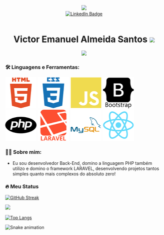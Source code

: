 <div id="header" align="center">

  <img src="https://media.giphy.com/media/M9gbBd9nbDrOTu1Mqx/giphy.gif" width="100"/>

  <div id="badges">
    <a href="https://www.linkedin.com/in/victor-e-2b8452a7/">
      <img src="https://img.shields.io/badge/LinkedIn-blue?style=for-the-badge&logo=linkedin&logoColor=white" alt="LinkedIn Badge"/>
    </a>
  </div>

  <img src="https://komarev.com/ghpvc/?username=your-github-username&style=flat-square&color=blue" alt=""/>

  <h1>
    Victor Emanuel Almeida Santos
    <img src="https://media.giphy.com/media/hvRJCLFzcasrR4ia7z/giphy.gif" width="30px"/>
  </h1>

  <img src="https://media.giphy.com/media/jdPMeyv9rn0hZHh8n9/giphy.gif" width=""/>
</div>

### 🛠️ Linguagens e Ferramentas:

<div>
<img src="https://raw.githubusercontent.com/devicons/devicon/1119b9f84c0290e0f0b38982099a2bd027a48bf1/icons/html5/html5-plain-wordmark.svg" width="100" />
<img src="https://raw.githubusercontent.com/devicons/devicon/1119b9f84c0290e0f0b38982099a2bd027a48bf1/icons/css3/css3-plain-wordmark.svg" width="100" />  
<img src="https://raw.githubusercontent.com/devicons/devicon/1119b9f84c0290e0f0b38982099a2bd027a48bf1/icons/javascript/javascript-plain.svg" width="100" />
<img src="https://raw.githubusercontent.com/devicons/devicon/1119b9f84c0290e0f0b38982099a2bd027a48bf1/icons/bootstrap/bootstrap-plain-wordmark.svg" width="100" />
<img src="https://raw.githubusercontent.com/devicons/devicon/1119b9f84c0290e0f0b38982099a2bd027a48bf1/icons/php/php-plain.svg" width="100"/>
  <img src="https://raw.githubusercontent.com/devicons/devicon/1119b9f84c0290e0f0b38982099a2bd027a48bf1/icons/laravel/laravel-plain-wordmark.svg" width="100"/>
<img src="https://raw.githubusercontent.com/devicons/devicon/1119b9f84c0290e0f0b38982099a2bd027a48bf1/icons/mysql/mysql-original-wordmark.svg" width="100" />
<img src="https://raw.githubusercontent.com/devicons/devicon/1119b9f84c0290e0f0b38982099a2bd027a48bf1/icons/react/react-original.svg" width="100" />
</div>


### 👨‍💻 Sobre mim: 
  - Eu sou desenvolvedor Back-End, domino a linguagem PHP também utilizo e domino o framework LARAVEL, desenvolvendo projetos tantos simples quanto mais complexos do absoluto zero!

### 🔥 Meu Status

[![GitHub Streak](http://github-readme-streak-stats.herokuapp.com?user=VictorSantosDev&theme=dark&hide_border=falso)](https://git.io/streak-stats)

<img height="180em" src="https://github-readme-stats.vercel.app/api?username=VictorSantosDev&show_icons=true&theme=dracula&include_all_commits=true&count_private=true"/>

[![Top Langs](https://github-readme-stats.vercel.app/api/top-langs/?username=VictorSantosDev&layout=compact&theme=vision-friendly-dark)](https://github.com/anuraghazra/github-readme-stats)

![Snake animation](https://github.com/VictorSantosDev/VictorSantosDev/blob/output/github-contribution-grid-snake.svg)

<!--
**VictorSantosDev/VictorSantosDev** is a ✨ _special_ ✨ repository because its `README.md` (this file) appears on your GitHub profile.

Here are some ideas to get you started:

- 🔭 I’m currently working on ...
- 🌱 I’m currently learning ...
- 👯 I’m looking to collaborate on ...
- 🤔 I’m looking for help with ...
- 💬 Ask me about ...
- 📫 How to reach me: ...
- 😄 Pronouns: ...
- ⚡ Fun fact: ...
-->
